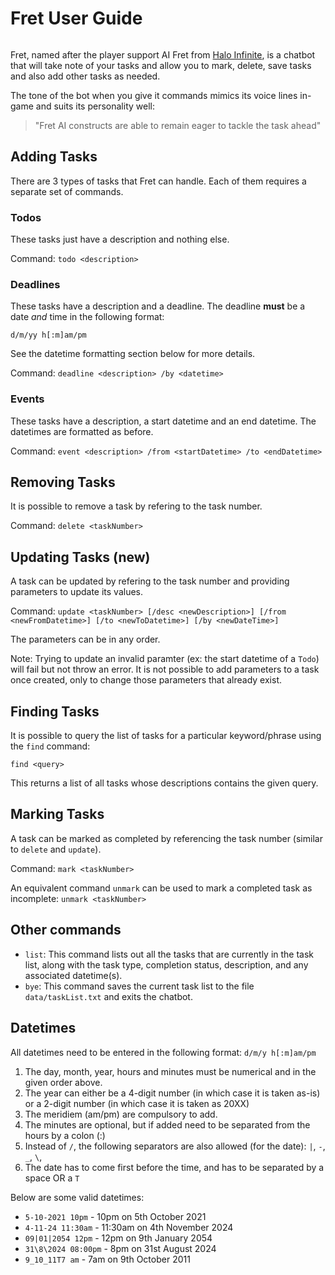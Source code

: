 # Fret User Guide

<img src=''>

Fret, named after the player support AI Fret from [Halo Infinite](https://www.halopedia.org/FRET), is a chatbot that will take note of your tasks and allow you to mark, delete, save tasks and also add other tasks as needed.

The tone of the bot when you give it commands mimics its voice lines in-game and suits its personality well:
> "Fret AI constructs are able to remain eager to tackle the task ahead"


## Adding Tasks

There are 3 types of tasks that Fret can handle. Each of them requires a separate set of commands.

### Todos
These tasks just have a description and nothing else.

Command: `todo <description>`

### Deadlines
These tasks have a description and a deadline. The deadline **must** be a date _and_ time in the following format:

`d/m/yy h[:m]am/pm`

See the datetime formatting section below for more details.

Command: `deadline <description> /by <datetime>`

### Events
These tasks have a description, a start datetime and an end datetime. The datetimes are formatted as before.

Command: `event <description> /from <startDatetime> /to <endDatetime>`

## Removing Tasks
It is possible to remove a task by refering to the task number.

Command: `delete <taskNumber>`

## Updating Tasks (new)
A task can be updated by refering to the task number and providing parameters to update its values.

Command: `update <taskNumber> [/desc <newDescription>] [/from <newFromDatetime>] [/to <newToDatetime>] [/by <newDateTime>]`

The parameters can be in any order.

Note: Trying to update an invalid paramter (ex: the start datetime of a `Todo`) will fail but not throw an error. It is not possible to add parameters to a task once created, only to change those parameters that already exist.

## Finding Tasks
It is possible to query the list of tasks for a particular keyword/phrase using the `find` command:

`find <query>`

This returns a list of all tasks whose descriptions contains the given query.

## Marking Tasks
A task can be marked as completed by referencing the task number (similar to `delete` and `update`).

Command: `mark <taskNumber>`

An equivalent command `unmark` can be used to mark a completed task as incomplete: `unmark <taskNumber>`

## Other commands
 * `list`: This command lists out all the tasks that are currently in the task list, along with the task type, completion status, description, and any associated datetime(s).
 * `bye`: This command saves the current task list to the file `data/taskList.txt` and exits the chatbot.

## Datetimes
All datetimes need to be entered in the following format:
`d/m/y h[:m]am/pm`

1. The day, month, year, hours and minutes must be numerical and in the given order above.
2. The year can either be a 4-digit number (in which case it is taken as-is) or a 2-digit number (in which case it is taken as 20XX)
3. The meridiem (am/pm) are compulsory to add.
4. The minutes are optional, but if added need to be separated from the hours by a colon (:)
5. Instead of `/`, the following separators are also allowed (for the date): `|`, `-`, `_`, `\`, ` `
6. The date has to come first before the time, and has to be separated by a space OR a `T`

Below are some valid datetimes:
 * `5-10-2021 10pm` - 10pm on 5th October 2021
 * `4-11-24 11:30am` - 11:30am on 4th November 2024
 * `09|01|2054 12pm` - 12pm on 9th January 2054
 * `31\8\2024 08:00pm` - 8pm on 31st August 2024
 * `9_10_11T7 am` - 7am on 9th October 2011